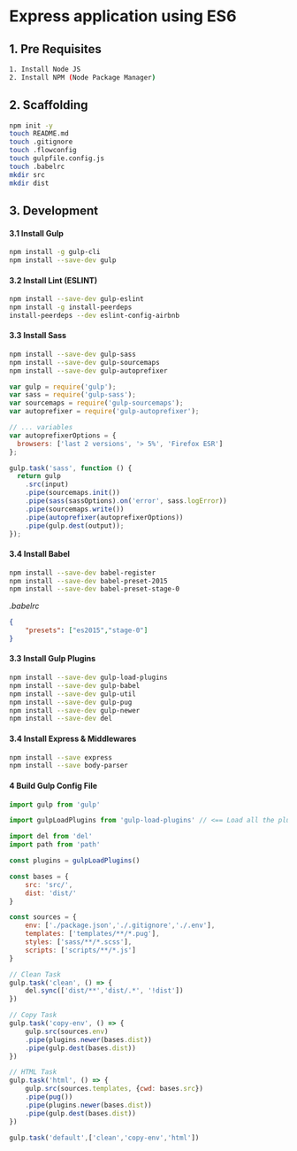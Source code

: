 # Express application using ES6
## 1. Pre Requisites
```sh
1. Install Node JS
2. Install NPM (Node Package Manager)
```
## 2. Scaffolding
```sh
npm init -y
touch README.md
touch .gitignore
touch .flowconfig
touch gulpfile.config.js
touch .babelrc
mkdir src
mkdir dist
```
## 3. Development
#### 3.1 Install Gulp
```sh
npm install -g gulp-cli
npm install --save-dev gulp
```
#### 3.2 Install Lint (ESLINT)
```sh
npm install --save-dev gulp-eslint
npm install -g install-peerdeps
install-peerdeps --dev eslint-config-airbnb
```
#### 3.3 Install Sass
```sh
npm install --save-dev gulp-sass
npm install --save-dev gulp-sourcemaps
npm install --save-dev gulp-autoprefixer
```
```javascript
var gulp = require('gulp');
var sass = require('gulp-sass');
var sourcemaps = require('gulp-sourcemaps');
var autoprefixer = require('gulp-autoprefixer');

// ... variables
var autoprefixerOptions = {
  browsers: ['last 2 versions', '> 5%', 'Firefox ESR']
};

gulp.task('sass', function () {
  return gulp
    .src(input)
    .pipe(sourcemaps.init())
    .pipe(sass(sassOptions).on('error', sass.logError))
    .pipe(sourcemaps.write())
    .pipe(autoprefixer(autoprefixerOptions))
    .pipe(gulp.dest(output));
});
```
#### 3.4 Install Babel
```sh
npm install --save-dev babel-register
npm install --save-dev babel-preset-2015
npm install --save-dev babel-preset-stage-0
```
_.babelrc_
```json
{
    "presets": ["es2015","stage-0"]
}
```
#### 3.3 Install Gulp Plugins
```sh
npm install --save-dev gulp-load-plugins
npm install --save-dev gulp-babel
npm install --save-dev gulp-util
npm install --save-dev gulp-pug
npm install --save-dev gulp-newer
npm install --save-dev del
```
#### 3.4 Install Express & Middlewares
```sh
npm install --save express
npm install --save body-parser
```
#### 4 Build Gulp Config File
```javascript
import gulp from 'gulp'

import gulpLoadPlugins from 'gulp-load-plugins' // <== Load all the plugins without imports

import del from 'del'
import path from 'path'

const plugins = gulpLoadPlugins()

const bases = {
    src: 'src/',
    dist: 'dist/'
}

const sources = {
    env: ['./package.json','./.gitignore','./.env'],
    templates: ['templates/**/*.pug'],
    styles: ['sass/**/*.scss'],
    scripts: ['scripts/**/*.js']
}

// Clean Task
gulp.task('clean', () => {
    del.sync(['dist/**','dist/.*', '!dist'])
})

// Copy Task
gulp.task('copy-env', () => {
    gulp.src(sources.env)
    .pipe(plugins.newer(bases.dist))
    .pipe(gulp.dest(bases.dist))
})

// HTML Task
gulp.task('html', () => {
    gulp.src(sources.templates, {cwd: bases.src})
    .pipe(pug())
    .pipe(plugins.newer(bases.dist))
    .pipe(gulp.dest(bases.dist))
})

gulp.task('default',['clean','copy-env','html'])
```